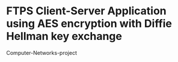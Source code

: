 # FTPS Client-Server Application using AES encryption with Diffie Hellman key exchange
Computer-Networks-project
